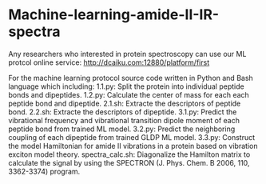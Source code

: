 # Machine-learning-amide-II-IR-spectra
Any researchers who interested in protein spectroscopy can use our ML protcol online service: http://dcaiku.com:12880/platform/first

For the machine learning protocol source code written in Python and Bash language which including:
1.1.py: Split the protein into individual peptide bonds and dipeptides.
1.2.py: Calculate the center of mass for each each peptide bond and dipeptide.
2.1.sh: Extracte the descriptors of peptide bond.
2.2.sh: Extracte the descriptors of dipeptide.
3.1.py: Predict the vibrational frequency and vibrational transition dipole moment of each peptide bond from trained ML model.
3.2.py: Predict the neighboring coupling of each dipeptide from trained GLDP ML model.
3.3.py: Construct the model Hamiltonian for amide II vibrations in a protein based on vibration exciton model theory.
spectra_calc.sh: Diagonalize the Hamilton matrix to calculate the signal by using the SPECTRON (J. Phys. Chem. B 2006, 110, 3362-3374) program.
